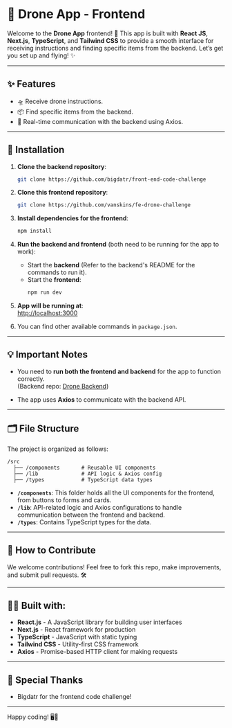 # 🚁 Drone App - Frontend

Welcome to the **Drone App** frontend! 🚀 This app is built with **React JS**, **Next.js**, **TypeScript**, and **Tailwind CSS** to provide a smooth interface for receiving instructions and finding specific items from the backend. Let’s get you set up and flying! ✨

---

## ✨ Features

- 🛸 Receive drone instructions.
- 📦 Find specific items from the backend.
- 🔄 Real-time communication with the backend using Axios.

---

## 🚀 Installation

1. **Clone the backend repository**:

   ```bash
   git clone https://github.com/bigdatr/front-end-code-challenge
   ```

2. **Clone this frontend repository**:

   ```bash
   git clone https://github.com/vanskins/fe-drone-challenge
   ```

3. **Install dependencies for the frontend**:

   ```bash
   npm install
   ```

4. **Run the backend and frontend** (both need to be running for the app to work):

   - Start the **backend** (Refer to the backend's README for the commands to run it).
   - Start the **frontend**:
     ```bash
     npm run dev
     ```

5. **App will be running at**:  
   [http://localhost:3000](http://localhost:3000)

6. You can find other available commands in `package.json`.

---

## 💡 Important Notes

- You need to **run both the frontend and backend** for the app to function correctly.  
  (Backend repo: [Drone Backend](https://github.com/bigdatr/front-end-code-challenge))

- The app uses **Axios** to communicate with the backend API.

---

## 🗂️ File Structure

The project is organized as follows:

```
/src
  ├── /components       # Reusable UI components
  ├── /lib              # API logic & Axios config
  ├── /types            # TypeScript data types
```

- **`/components`**: This folder holds all the UI components for the frontend, from buttons to forms and cards.
- **`/lib`**: API-related logic and Axios configurations to handle communication between the frontend and backend.
- **`/types`**: Contains TypeScript types for the data.

---

## 💬 How to Contribute

We welcome contributions! Feel free to fork this repo, make improvements, and submit pull requests. 🛠️

---

## 🦸‍♂️ Built with:

- **React.js** - A JavaScript library for building user interfaces
- **Next.js** - React framework for production
- **TypeScript** - JavaScript with static typing
- **Tailwind CSS** - Utility-first CSS framework
- **Axios** - Promise-based HTTP client for making requests

---

## 🙏 Special Thanks

- Bigdatr for the frontend code challenge!

---

Happy coding! 🖥️🚀
